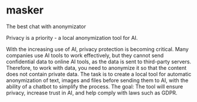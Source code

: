 # masker
The best chat with anonymizator

Privacy is a priority - a local anonymization tool for AI.

With the increasing use of AI, privacy protection is becoming critical. Many
companies use AI tools to work effectively, but they
cannot send confidential data to online AI tools, as the data
is sent to third-party servers. Therefore, to work with data, you need to anonymize it
so that the content does not contain private data. The task is to create a local tool for
automatic anonymization of text, images and files before sending them to AI, with
the ability of a chatbot to simplify the process.
The goal: The tool will ensure privacy, increase trust in AI, and help comply with laws
such as GDPR.
